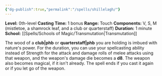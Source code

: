 ```yaml
---
{"dg-publish":true,"permalink":"/spells/shillelagh/"}
---
```


**Level:** 0th-level
**Casting Time:** 1 bonus
**Range:** Touch
**Components:** V, S, M (mistletoe, a shamrock leaf, and a club or quarterstaff)
**Duration:** 1 minute
**School:** [[Spells/Schools of Magic/Transmutation\|Transmutation]]

The wood of a **club|phb** or **quarterstaff|phb** you are holding is imbued with nature's power. For the duration, you can use your spellcasting ability instead of Strength for the attack and damage rolls of melee attacks using that weapon, and the weapon's damage die becomes a **d8**. The weapon also becomes magical, if it isn't already. The spell ends if you cast it again or if you let go of the weapon.